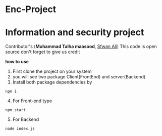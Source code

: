 # Enc-Project
# Information and security project
Contributor's (**Muhammad Talha maasood**, [Sfwan Ali](https://github.com/Sfwanali13408))
This code is open source don't forget to give us credit

**how to use**
1. First clone the project on your system 
2. you will see two package Client(FrontEnd) and server(Backend)
3. Install both package dependencies by
 ```console 
 npm i
 ```
4. For Front-end type 
```console 
npm start
```  
5. For Backend 
```console 
node index.js
```